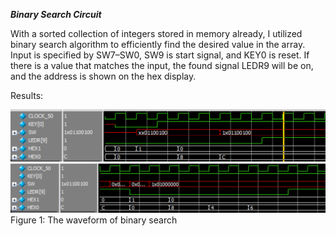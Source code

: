 ***Binary Search Circuit***


With a sorted collection of integers stored in memory already, 
I utilized binary search algorithm to efficiently find the desired value in the array. 
Input is specified by SW7–SW0, SW9 is start signal, and KEY0 is reset. 
If there is a value that matches the input, the found signal LEDR9 will be on, 
and the address is shown on the hex display.



Results:

![The waveform of binary search1](https://github.com/Howard-121/Digital-System-Design-with-FPGAs/blob/master/Binary%20Search%20Circuit/Images/binarysearch_1.png)
![The waveform of binary search2](https://github.com/Howard-121/Digital-System-Design-with-FPGAs/blob/master/Binary%20Search%20Circuit/Images/binarysearch_2.png)
Figure 1: The waveform of binary search
